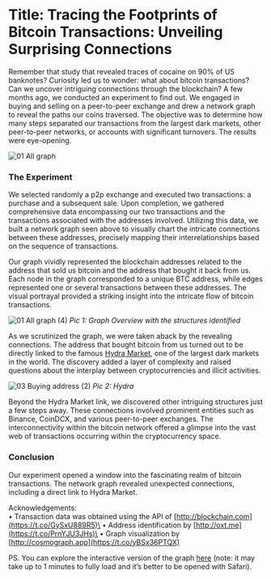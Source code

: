 # Title: Tracing the Footprints of Bitcoin Transactions: Unveiling Surprising Connections

Remember that study that revealed traces of cocaine on 90% of US banknotes? Curiosity led us to wonder: what about bitcoin transactions? Can we uncover intriguing connections through the blockchain? A few months ago, we conducted an experiment to find out. We engaged in buying and selling on a peer-to-peer exchange and drew a network graph to reveal the paths our coins traversed. The objective was to determine how many steps separated our transactions from the largest dark markets, other peer-to-peer networks, or accounts with significant turnovers. The results were eye-opening.

![01 All graph](https://github.com/kpaveliev/cosmograph_docusaurus/assets/6072307/5adab105-0543-484d-b062-ec5dcf25855b)

### The Experiment

We selected randomly a p2p exchange and executed two transactions: a purchase and a subsequent sale. Upon completion, we gathered comprehensive data encompassing our two transactions and the transactions associated with the addresses involved. Utilizing this data, we built a network graph seen above to visually chart the intricate connections between these addresses, precisely mapping their interrelationships based on the sequence of transactions.

Our graph vividly represented the blockchain addresses related to the address that sold us bitcoin and the address that bought it back from us. Each node in the graph corresponded to a unique BTC address, while edges represented one or several transactions between these addresses. The visual portrayal provided a striking insight into the intricate flow of bitcoin transactions.

![01 All graph (4)](https://github.com/kpaveliev/cosmograph_docusaurus/assets/6072307/25b3e1fa-620f-4971-b630-fab90cfbe639)
*Pic 1: Graph Overview with the structures identified*

As we scrutinized the graph, we were taken aback by the revealing connections. The address that bought bitcoin from us turned out to be directly linked to the famous [Hydra Market](https://en.wikipedia.org/wiki/Hydra_Market), one of the largest dark markets in the world. The discovery added a layer of complexity and raised questions about the interplay between cryptocurrencies and illicit activities.

![03 Buying address (2)](https://github.com/kpaveliev/cosmograph_docusaurus/assets/6072307/03a6c7d7-a59a-4cd4-b798-d6a8f5cfba7d)
*Pic 2: Hydra*

Beyond the Hydra Market link, we discovered other intriguing structures just a few steps away. These connections involved prominent entities such as Binance, CoinDCX, and various peer-to-peer exchanges. The interconnectivity within the bitcoin network offered a glimpse into the vast web of transactions occurring within the cryptocurrency space.

### Conclusion

Our experiment opened a window into the fascinating realm of bitcoin transactions. The network graph revealed unexpected connections, including a direct link to Hydra Market.

Acknowledgements:\
• Transaction data was obtained using the API of [http://blockchain.com](https://t.co/GySxU889R5)\
• Address identification by [http://oxt.me](https://t.co/PrnYJU3JHs)\
• Graph visualization by [http://cosmograph.app](https://t.co/yBSx36PTQX)

PS. You can explore the interactive version of the graph [here](https://cosmograph.app/run/?data=https://cosmograph.app/data/3PS8N_dataset.csv) (note: it may take up to 1 minutes to fully load and it’s better to be opened with Safari).
